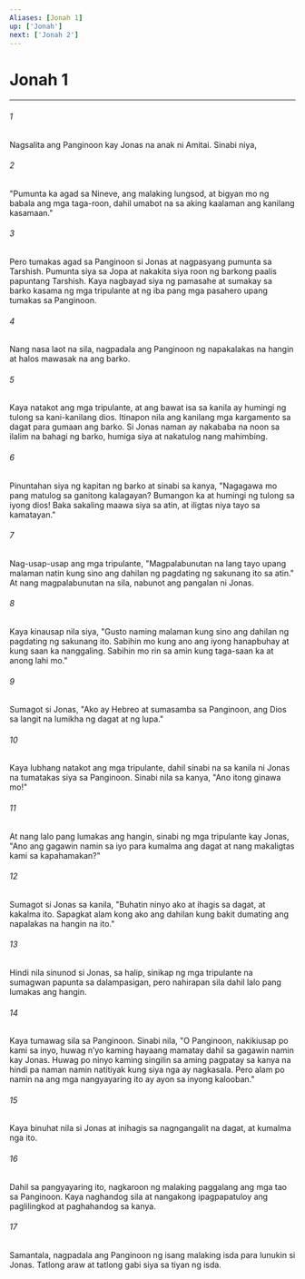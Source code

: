 ```yaml
---
Aliases: [Jonah 1]
up: ['Jonah']
next: ['Jonah 2']
---
```

# Jonah 1

***


###### 1 


Nagsalita ang Panginoon kay Jonas na anak ni Amitai. Sinabi niya, 


###### 2 


"Pumunta ka agad sa Nineve, ang malaking lungsod, at bigyan mo ng babala ang mga taga-roon, dahil umabot na sa aking kaalaman ang kanilang kasamaan." 


###### 3 


Pero tumakas agad sa Panginoon si Jonas at nagpasyang pumunta sa Tarshish. Pumunta siya sa Jopa at nakakita siya roon ng barkong paalis papuntang Tarshish. Kaya nagbayad siya ng pamasahe at sumakay sa barko kasama ng mga tripulante at ng iba pang mga pasahero upang tumakas sa Panginoon. 


###### 4 


Nang nasa laot na sila, nagpadala ang Panginoon ng napakalakas na hangin at halos mawasak na ang barko. 


###### 5 


Kaya natakot ang mga tripulante, at ang bawat isa sa kanila ay humingi ng tulong sa kani-kanilang dios. Itinapon nila ang kanilang mga kargamento sa dagat para gumaan ang barko. Si Jonas naman ay nakababa na noon sa ilalim na bahagi ng barko, humiga siya at nakatulog nang mahimbing. 


###### 6 


Pinuntahan siya ng kapitan ng barko at sinabi sa kanya, "Nagagawa mo pang matulog sa ganitong kalagayan? Bumangon ka at humingi ng tulong sa iyong dios! Baka sakaling maawa siya sa atin, at iligtas niya tayo sa kamatayan." 


###### 7 


Nag-usap-usap ang mga tripulante, "Magpalabunutan na lang tayo upang malaman natin kung sino ang dahilan ng pagdating ng sakunang ito sa atin." At nang magpalabunutan na sila, nabunot ang pangalan ni Jonas. 


###### 8 


Kaya kinausap nila siya, "Gusto naming malaman kung sino ang dahilan ng pagdating ng sakunang ito. Sabihin mo kung ano ang iyong hanapbuhay at kung saan ka nanggaling. Sabihin mo rin sa amin kung taga-saan ka at anong lahi mo." 


###### 9 


Sumagot si Jonas, "Ako ay Hebreo at sumasamba sa Panginoon, ang Dios sa langit na lumikha ng dagat at ng lupa." 


###### 10 


Kaya lubhang natakot ang mga tripulante, dahil sinabi na sa kanila ni Jonas na tumatakas siya sa Panginoon. Sinabi nila sa kanya, "Ano itong ginawa mo!" 


###### 11 


At nang lalo pang lumakas ang hangin, sinabi ng mga tripulante kay Jonas, "Ano ang gagawin namin sa iyo para kumalma ang dagat at nang makaligtas kami sa kapahamakan?" 


###### 12 


Sumagot si Jonas sa kanila, "Buhatin ninyo ako at ihagis sa dagat, at kakalma ito. Sapagkat alam kong ako ang dahilan kung bakit dumating ang napalakas na hangin na ito." 


###### 13 


Hindi nila sinunod si Jonas, sa halip, sinikap ng mga tripulante na sumagwan papunta sa dalampasigan, pero nahirapan sila dahil lalo pang lumakas ang hangin. 


###### 14 


Kaya tumawag sila sa Panginoon. Sinabi nila, "O Panginoon, nakikiusap po kami sa inyo, huwag nʼyo kaming hayaang mamatay dahil sa gagawin namin kay Jonas. Huwag po ninyo kaming singilin sa aming pagpatay sa kanya na hindi pa naman namin natitiyak kung siya nga ay nagkasala. Pero alam po namin na ang mga nangyayaring ito ay ayon sa inyong kalooban." 


###### 15 


Kaya binuhat nila si Jonas at inihagis sa nagngangalit na dagat, at kumalma nga ito. 


###### 16 


Dahil sa pangyayaring ito, nagkaroon ng malaking paggalang ang mga tao sa Panginoon. Kaya naghandog sila at nangakong ipagpapatuloy ang paglilingkod at paghahandog sa kanya. 


###### 17 


Samantala, nagpadala ang Panginoon ng isang malaking isda para lunukin si Jonas. Tatlong araw at tatlong gabi siya sa tiyan ng isda.
